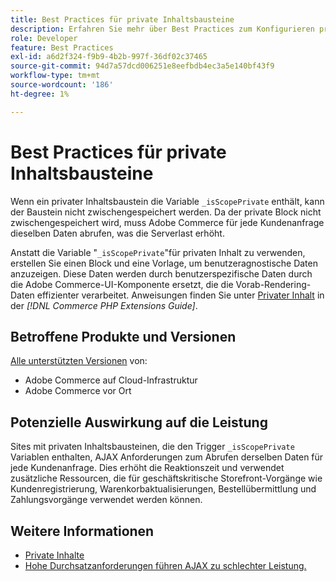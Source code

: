 ```yaml
---
title: Best Practices für private Inhaltsbausteine
description: Erfahren Sie mehr über Best Practices zum Konfigurieren privater Inhaltsbausteine zur Optimierung der Storefront-Leistung.
role: Developer
feature: Best Practices
exl-id: a6d2f324-f9b9-4b2b-997f-36df02c37465
source-git-commit: 94d7a57dcd006251e8eefbdb4ec3a5e140bf43f9
workflow-type: tm+mt
source-wordcount: '186'
ht-degree: 1%

---
```


# Best Practices für private Inhaltsbausteine

Wenn ein privater Inhaltsbaustein die Variable `_isScopePrivate` enthält, kann der Baustein nicht zwischengespeichert werden. Da der private Block nicht zwischengespeichert wird, muss Adobe Commerce für jede Kundenanfrage dieselben Daten abrufen, was die Serverlast erhöht.

Anstatt die Variable &quot;`_isScopePrivate`&quot;für privaten Inhalt zu verwenden, erstellen Sie einen Block und eine Vorlage, um benutzeragnostische Daten anzuzeigen. Diese Daten werden durch benutzerspezifische Daten durch die Adobe Commerce-UI-Komponente ersetzt, die die Vorab-Rendering-Daten effizienter verarbeitet. Anweisungen finden Sie unter [Privater Inhalt](https://developer.adobe.com/commerce/php/development/cache/page/private-content/) in der _[!DNL Commerce PHP Extensions Guide]_.

## Betroffene Produkte und Versionen

[Alle unterstützten Versionen](../../../release/versions.md) von:

- Adobe Commerce auf Cloud-Infrastruktur
- Adobe Commerce vor Ort

## Potenzielle Auswirkung auf die Leistung

Sites mit privaten Inhaltsbausteinen, die den Trigger `_isScopePrivate` Variablen enthalten, AJAX Anforderungen zum Abrufen derselben Daten für jede Kundenanfrage. Dies erhöht die Reaktionszeit und verwendet zusätzliche Ressourcen, die für geschäftskritische Storefront-Vorgänge wie Kundenregistrierung, Warenkorbaktualisierungen, Bestellübermittlung und Zahlungsvorgänge verwendet werden können.

## Weitere Informationen

- [Private Inhalte](../../../performance/configuration.md#client-side-optimization-settings)
- [Hohe Durchsatzanforderungen führen AJAX zu schlechter Leistung.](https://experienceleague.adobe.com/docs/commerce-knowledge-base/kb/troubleshooting/miscellaneous/high-throughput-ajax-requests-cause-poor-performance.html)
